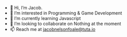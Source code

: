 - 👋 Hi, I’m Jacob.
- 👀 I’m interested in Programming & Game Development
- 🌱 I’m currently learning Javascript
- 💞️ I’m looking to collaborate on Nothing at the moment
- 📫 Reach me at jacobnelsonfoale@tuta.io
